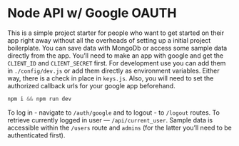 # Node API w/ Google OAUTH

This is a simple project starter for people who want to get started on their app right away without all the overheads of setting up a initial project boilerplate. You can save data with MongoDb or access some sample data directly from the app.
You’ll need to make an app with google and get the `CLIENT_ID` and `CLIENT_SECRET` first. For development use you can add them in `./config/dev.js` or add them directly as environment variables. Either way, there is a check in place in `keys.js`. Also, you will need to set the authorized callback urls for your google app beforehand.

```javascript
npm i && npm run dev
```

To log in - navigate to `/auth/google` and to logout - to `/logout` routes. To retrieve currently logged in user — `/api/current_user`. Sample data is accessible within the `/users` route and `admins` (for the latter you’ll need to be authenticated first).
